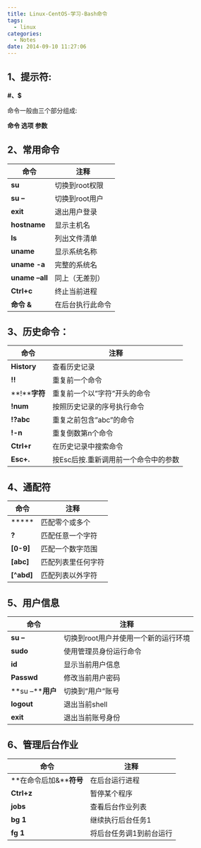 ```yaml
---
title: Linux-CentOS-学习-Bash命令
tags:
  - linux
categories:
  - Notes
date: 2014-09-10 11:27:06
---
```


## 1、提示符:

**#、$**

命令一般由三个部分组成:

**命令 选项 参数**

## 2、常用命令


|**命令** | **注释** |
| ------------ | ------------ |
|**su** | 切换到root权限 |
|**su –** | 切换到root用户 |
| **exit** | 退出用户登录 |
| **hostname** | 显示主机名 |
| **ls** | 列出文件清单 |
| **uname** | 显示系统名称 |
| **uname -a** | 完整的系统名 |
| **uname –all** | 同上（无差别） |
| **Ctrl+c** | 终止当前进程 |
| **命令 &** | 在后台执行此命令 |

## 3、历史命令：

| **命令** | **注释** |
| ------------ | ------------ |
| **History** | 查看历史记录 |
| **!!**| 重复前一个命令 |
| **!****字符** | 重复前一个以”字符”开头的命令 |
| **!num**| 按照历史记录的序号执行命令 |
| **!?abc** | 重复之前包含”abc”的命令 |
| **!-n** | 重复倒数第n个命令 |
| **Ctrl+r** | 在历史记录中搜索命令 |
| **Esc+.** | 按Esc后按.重新调用前一个命令中的参数 |

## 4、通配符

| **命令** | **注释** |
| ------------ | ------------ |
| ***** |匹配零个或多个 |
| **?** | 匹配任意一个字符 |
| **[0-9]** | 匹配一个数字范围 |
| **[abc]** | 匹配列表里任何字符 |
| **[^abd]** | 匹配列表以外字符 |

## 5、用户信息

| **命令** | **注释** |
| ------------ | ------------ |
| **su –** | 切换到root用户并使用一个新的运行环境 |
| **sudo** | 使用管理员身份运行命令 |
| **id** | 显示当前用户信息 |
| **Passwd** | 修改当前用户密码 |
| **su –****用户** | 切换到”用户”账号 |
| **logout** | 退出当前shell |
| **exit** | 退出当前账号身份 |

## 6、管理后台作业

| **命令** | **注释** |
| ------------ | ------------ |
| **在命令后加&****符号** | 在后台运行进程 |
| **Ctrl+z** | 暂停某个程序 |
| **jobs** | 查看后台作业列表 |
| **bg 1** | 继续执行后台任务1 |
| **fg 1** | 将后台任务调1到前台运行 |
